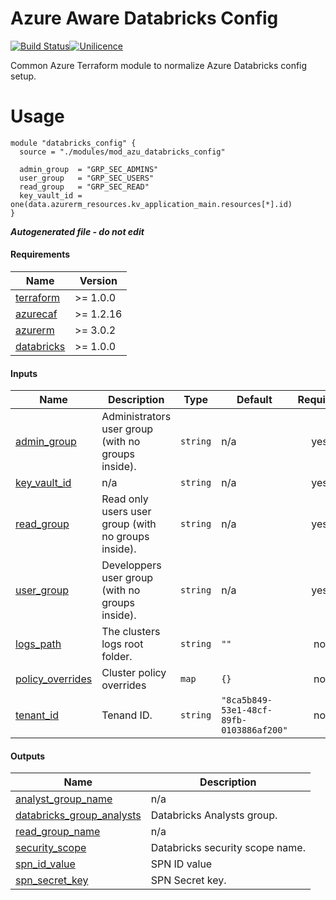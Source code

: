 # Azure Aware Databricks Config

[![Build Status](https://dev.azure.com/weareretail/Tooling/_apis/build/status/mod_azu_databricks?repoName=mod_azu_databricks_config&branchName=master)](https://dev.azure.com/weareretail/Tooling/_build/latest?definitionId=11&repoName=mod_azu_databricks_config&branchName=master)[![Unilicence](https://img.shields.io/badge/licence-The%20Unilicence-green)](LICENCE)

Common Azure Terraform module to normalize Azure Databricks config setup.

# Usage

```hcl
module "databricks_config" {
  source = "./modules/mod_azu_databricks_config"

  admin_group  = "GRP_SEC_ADMINS"
  user_group   = "GRP_SEC_USERS"
  read_group   = "GRP_SEC_READ"
  key_vault_id = one(data.azurerm_resources.kv_application_main.resources[*].id)
}
```

***Autogenerated file - do not edit***

#### Requirements

| Name | Version |
|------|---------|
| <a name="requirement_terraform"></a> [terraform](#requirement\_terraform) | >= 1.0.0 |
| <a name="requirement_azurecaf"></a> [azurecaf](#requirement\_azurecaf) | >= 1.2.16 |
| <a name="requirement_azurerm"></a> [azurerm](#requirement\_azurerm) | >= 3.0.2 |
| <a name="requirement_databricks"></a> [databricks](#requirement\_databricks) | >= 1.0.0 |

#### Inputs

| Name | Description | Type | Default | Required |
|------|-------------|------|---------|:--------:|
| <a name="input_admin_group"></a> [admin\_group](#input\_admin\_group) | Administrators user group (with no groups inside). | `string` | n/a | yes |
| <a name="input_key_vault_id"></a> [key\_vault\_id](#input\_key\_vault\_id) | n/a | `string` | n/a | yes |
| <a name="input_read_group"></a> [read\_group](#input\_read\_group) | Read only users user group (with no groups inside). | `string` | n/a | yes |
| <a name="input_user_group"></a> [user\_group](#input\_user\_group) | Developpers user group (with no groups inside). | `string` | n/a | yes |
| <a name="input_logs_path"></a> [logs\_path](#input\_logs\_path) | The clusters logs root folder. | `string` | `""` | no |
| <a name="input_policy_overrides"></a> [policy\_overrides](#input\_policy\_overrides) | Cluster policy overrides | `map` | `{}` | no |
| <a name="input_tenant_id"></a> [tenant\_id](#input\_tenant\_id) | Tenand ID. | `string` | `"8ca5b849-53e1-48cf-89fb-0103886af200"` | no |

#### Outputs

| Name | Description |
|------|-------------|
| <a name="output_analyst_group_name"></a> [analyst\_group\_name](#output\_analyst\_group\_name) | n/a |
| <a name="output_databricks_group_analysts"></a> [databricks\_group\_analysts](#output\_databricks\_group\_analysts) | Databricks Analysts group. |
| <a name="output_read_group_name"></a> [read\_group\_name](#output\_read\_group\_name) | n/a |
| <a name="output_security_scope"></a> [security\_scope](#output\_security\_scope) | Databricks security scope name. |
| <a name="output_spn_id_value"></a> [spn\_id\_value](#output\_spn\_id\_value) | SPN ID value |
| <a name="output_spn_secret_key"></a> [spn\_secret\_key](#output\_spn\_secret\_key) | SPN Secret key. |
